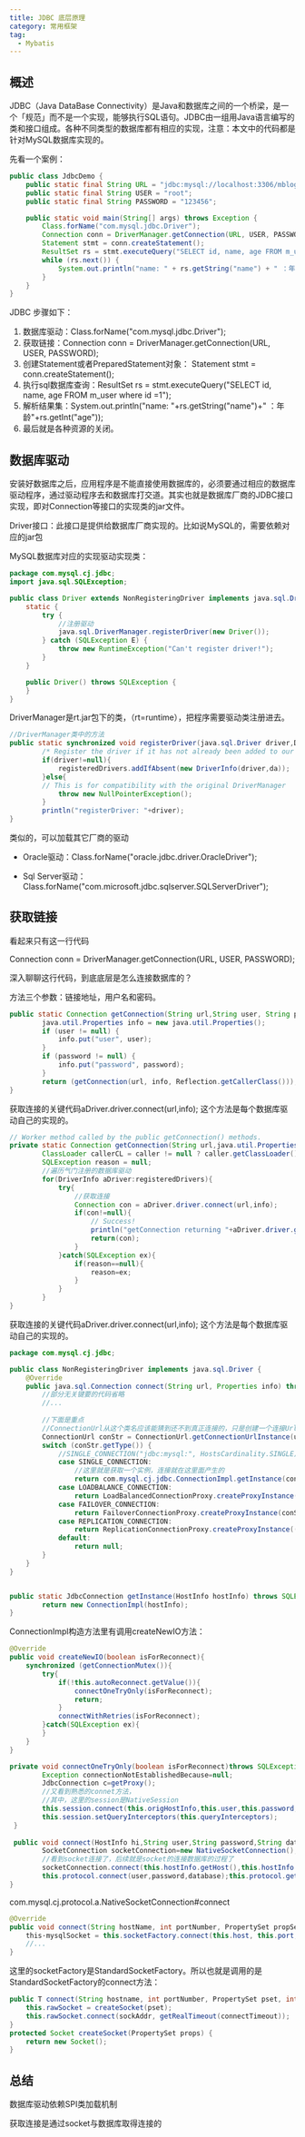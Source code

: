 ```yaml
---
title: JDBC 底层原理
category: 常用框架
tag:
  - Mybatis
---
```




## 概述

JDBC（Java DataBase Connectivity）是Java和数据库之间的一个桥梁，是一个「规范」而不是一个实现，能够执行SQL语句。JDBC由一组用Java语言编写的类和接口组成。各种不同类型的数据库都有相应的实现，注意：本文中的代码都是针对MySQL数据库实现的。

 

先看一个案例：

```java
public class JdbcDemo {
    public static final String URL = "jdbc:mysql://localhost:3306/mblog";
    public static final String USER = "root";
    public static final String PASSWORD = "123456";

    public static void main(String[] args) throws Exception {
        Class.forName("com.mysql.jdbc.Driver");
        Connection conn = DriverManager.getConnection(URL, USER, PASSWORD);
        Statement stmt = conn.createStatement();
        ResultSet rs = stmt.executeQuery("SELECT id, name, age FROM m_user where id =1");
        while (rs.next()) {
            System.out.println("name: " + rs.getString("name") + " ：年龄" + rs.getInt("age"));
        }
    }
}
```



JDBC 步骤如下：

1. 数据库驱动：Class.forName("com.mysql.jdbc.Driver");
2. 获取链接：Connection conn = DriverManager.getConnection(URL, USER, PASSWORD);
3. 创建Statement或者PreparedStatement对象： Statement stmt = conn.createStatement();
4. 执行sql数据库查询：ResultSet rs = stmt.executeQuery("SELECT id, name, age FROM m_user where id =1");
5. 解析结果集：System.out.println("name: "+rs.getString("name")+" ：年龄"+rs.getInt("age"));
6. 最后就是各种资源的关闭。

 

## 数据库驱动

安装好数据库之后，应用程序是不能直接使用数据库的，必须要通过相应的数据库驱动程序，通过驱动程序去和数据库打交道。其实也就是数据库厂商的JDBC接口实现，即对Connection等接口的实现类的jar文件。

Driver接口：此接口是提供给数据库厂商实现的。比如说MySQL的，需要依赖对应的jar包

MySQL数据库对应的实现驱动实现类：

```java
package com.mysql.cj.jdbc;
import java.sql.SQLException;

public class Driver extends NonRegisteringDriver implements java.sql.Driver {
    static {
        try {
            //注册驱动
            java.sql.DriverManager.registerDriver(new Driver());
        } catch (SQLException E) {
            throw new RuntimeException("Can't register driver!");
        }
    }

    public Driver() throws SQLException {
    }
}
```



DriverManager是rt.jar包下的类，（rt=runtime），把程序需要驱动类注册进去。

```java
//DriverManager类中的方法
public static synchronized void registerDriver(java.sql.Driver driver,DriverAction da)throws SQLException{
        /* Register the driver if it has not already been added to our list */
        if(driver!=null){
            registeredDrivers.addIfAbsent(new DriverInfo(driver,da));
        }else{
        // This is for compatibility with the original DriverManager
            throw new NullPointerException();
        }
        println("registerDriver: "+driver);
}
```



类似的，可以加载其它厂商的驱动

- Oracle驱动：Class.forName("oracle.jdbc.driver.OracleDriver");

- Sql Server驱动：Class.forName("com.microsoft.jdbc.sqlserver.SQLServerDriver");



## 获取链接

看起来只有这一行代码

Connection conn = DriverManager.getConnection(URL, USER, PASSWORD);

深入聊聊这行代码，到底底层是怎么连接数据库的？

方法三个参数：链接地址，用户名和密码。

```java
public static Connection getConnection(String url,String user, String password) throws SQLException {
        java.util.Properties info = new java.util.Properties();
        if (user != null) {
            info.put("user", user);
        }
        if (password != null) {
            info.put("password", password);
        }
        return (getConnection(url, info, Reflection.getCallerClass()));
}
```



获取连接的关键代码aDriver.driver.connect(url,info); 这个方法是每个数据库驱动自己的实现的。

```java
// Worker method called by the public getConnection() methods.
private static Connection getConnection(String url,java.util.Properties info,Class caller)throws SQLException{
        ClassLoader callerCL = caller != null ? caller.getClassLoader() : null;
        SQLException reason = null;
        //遍历气门注册的数据库驱动
        for(DriverInfo aDriver:registeredDrivers){
            try{
                //获取连接
                Connection con = aDriver.driver.connect(url,info);
                if(con!=null){
                    // Success!
                    println("getConnection returning "+aDriver.driver.getClass().getName());
                    return(con);
                }
            }catch(SQLException ex){
                if(reason==null){
                    reason=ex;
                }
            }
        }
}
```

获取连接的关键代码aDriver.driver.connect(url,info); 这个方法是每个数据库驱动自己的实现的。

```java
package com.mysql.cj.jdbc;

public class NonRegisteringDriver implements java.sql.Driver {
    @Override
    public java.sql.Connection connect(String url, Properties info) throws SQLException {
        //部分无关键要的代码省略
        //...
        
        //下面是重点
        //ConnectionUrl从这个类名应该能猜到还不到真正连接的，只是创建一个连接Url相关信息封装。
        ConnectionUrl conStr = ConnectionUrl.getConnectionUrlInstance(url, info);
        switch (conStr.getType()) {
            //SINGLE_CONNECTION("jdbc:mysql:", HostsCardinality.SINGLE), //
            case SINGLE_CONNECTION:
                //这里就是获取一个实例，连接就在这里面产生的
                return com.mysql.cj.jdbc.ConnectionImpl.getInstance(conStr.getMainHost());
            case LOADBALANCE_CONNECTION:
                return LoadBalancedConnectionProxy.createProxyInstance((LoadbalanceConnectionUrl) conStr);
            case FAILOVER_CONNECTION:
                return FailoverConnectionProxy.createProxyInstance(conStr);
            case REPLICATION_CONNECTION:
                return ReplicationConnectionProxy.createProxyInstance((ReplicationConnectionUrl) conStr);
            default:
                return null;
        }
    }
}


public static JdbcConnection getInstance(HostInfo hostInfo) throws SQLException {
        return new ConnectionImpl(hostInfo);
}
```

ConnectionImpl构造方法里有调用createNewIO方法：

```java
@Override
public void createNewIO(boolean isForReconnect){
    synchronized (getConnectionMutex()){
        try{
            if(!this.autoReconnect.getValue()){
                connectOneTryOnly(isForReconnect);
                return;
            }
            connectWithRetries(isForReconnect);
        }catch(SQLException ex){
        }
    }
}

private void connectOneTryOnly(boolean isForReconnect)throws SQLException{
        Exception connectionNotEstablishedBecause=null;
        JdbcConnection c=getProxy();
        //又看到熟悉的connet方法，
        //其中，这里的session是NativeSession
        this.session.connect(this.origHostInfo,this.user,this.password,this.database,DriverManager.getLoginTimeout()*1000,c);
        this.session.setQueryInterceptors(this.queryInterceptors);
 }
 
 public void connect(HostInfo hi,String user,String password,String database,int loginTimeout,TransactionEventHandler transactionManager)throws IOException{
        SocketConnection socketConnection=new NativeSocketConnection();
        //看到socket连接了，后续就是socket的连接数据库的过程了
        socketConnection.connect(this.hostInfo.getHost(),this.hostInfo.getPort(),this.propertySet,getExceptionInterceptor(),this.log,loginTimeout);
        this.protocol.connect(user,password,database);this.protocol.getServerSession().setErrorMessageEncoding(this.protocol.getAuthenticationProvider().getEncodingForHandshake());
}
```

com.mysql.cj.protocol.a.NativeSocketConnection#connect

```java
@Override
public void connect(String hostName, int portNumber, PropertySet propSet, ExceptionInterceptor excInterceptor, Log log, int loginTimeout) {
    this·mysqlSocket = this.socketFactory.connect(this.host, this.port, propSet, loginTimeout);
    //...
}
```

这里的socketFactory是StandardSocketFactory。所以也就是调用的是StandardSocketFactory的connect方法：

```java
public T connect(String hostname, int portNumber, PropertySet pset, int loginTimeout) throws IOException {
    this.rawSocket = createSocket(pset);
    this.rawSocket.connect(sockAddr, getRealTimeout(connectTimeout));
}
protected Socket createSocket(PropertySet props) {
    return new Socket();
}
```





## 总结

数据库驱动依赖SPI类加载机制

获取连接是通过socket与数据库取得连接的

 





